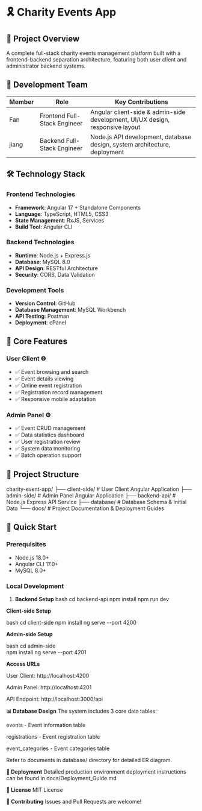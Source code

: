 # 🎗️ Charity Events App

## 📖 Project Overview
A complete full-stack charity events management platform built with a frontend-backend separation architecture, featuring both user client and administrator backend systems.

## 👥 Development Team
| Member | Role | Key Contributions |
|--------|------|-------------------|
| Fan | Frontend Full-Stack Engineer | Angular client-side & admin-side development, UI/UX design, responsive layout |
| jiang | Backend Full-Stack Engineer | Node.js API development, database design, system architecture, deployment |

## 🛠️ Technology Stack

### Frontend Technologies
- **Framework**: Angular 17 + Standalone Components
- **Language**: TypeScript, HTML5, CSS3
- **State Management**: RxJS, Services
- **Build Tool**: Angular CLI

### Backend Technologies  
- **Runtime**: Node.js + Express.js
- **Database**: MySQL 8.0
- **API Design**: RESTful Architecture
- **Security**: CORS, Data Validation

### Development Tools
- **Version Control**: GitHub
- **Database Management**: MySQL Workbench
- **API Testing**: Postman
- **Deployment**: cPanel

## 🚀 Core Features

### User Client 🌐
- ✅ Event browsing and search
- ✅ Event details viewing
- ✅ Online event registration
- ✅ Registration record management
- ✅ Responsive mobile adaptation

### Admin Panel ⚙️  
- ✅ Event CRUD management
- ✅ Data statistics dashboard
- ✅ User registration review
- ✅ System data monitoring
- ✅ Batch operation support

## 📁 Project Structure
charity-event-app/
├── client-side/ # User Client Angular Application
├── admin-side/ # Admin Panel Angular Application
├── backend-api/ # Node.js Express API Service
├── database/ # Database Schema & Initial Data
└── docs/ # Project Documentation & Deployment Guides
## 🎯 Quick Start

### Prerequisites
- Node.js 18.0+
- Angular CLI 17.0+
- MySQL 8.0+

### Local Development
1. **Backend Setup**
bash
   cd backend-api
   npm install
   npm run dev

**Client-side Setup**

bash
  cd client-side
  npm install
  ng serve --port 4200

**Admin-side Setup**

bash
  cd admin-side  
  npm install
  ng serve --port 4201

**Access URLs**

User Client: http://localhost:4200

Admin Panel: http://localhost:4201

API Endpoint: http://localhost:3000/api

**📊 Database Design**
The system includes 3 core data tables:

events - Event information table

registrations - Event registration table

event_categories - Event categories table

Refer to documents in database/ directory for detailed ER diagram.

**🔧 Deployment**
Detailed production environment deployment instructions can be found in docs/Deployment_Guide.md

**📄 License**
MIT License

**🤝 Contributing**
Issues and Pull Requests are welcome!
